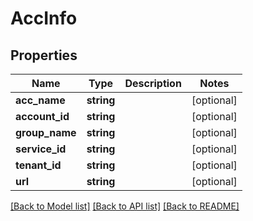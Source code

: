 # AccInfo

## Properties
Name | Type | Description | Notes
------------ | ------------- | ------------- | -------------
**acc_name** | **string** |  | [optional] 
**account_id** | **string** |  | [optional] 
**group_name** | **string** |  | [optional] 
**service_id** | **string** |  | [optional] 
**tenant_id** | **string** |  | [optional] 
**url** | **string** |  | [optional] 

[[Back to Model list]](../README.md#documentation-for-models) [[Back to API list]](../README.md#documentation-for-api-endpoints) [[Back to README]](../README.md)


